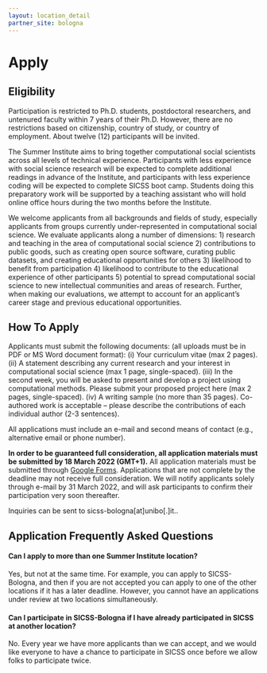 ```yaml
---
layout: location_detail
partner_site: bologna
---
```


# Apply

## Eligibility

Participation is restricted to Ph.D. students, postdoctoral researchers, and untenured faculty within 7 years of their Ph.D. However, there are no restrictions based on citizenship, country of study, or country of employment. About twelve (12) participants will be invited.

The Summer Institute aims to bring together computational social scientists across all levels of technical experience. Participants with less experience with social science research will be expected to complete additional readings in advance of the Institute, and participants with less experience coding will be expected to complete SICSS boot camp. Students doing this preparatory work will be supported by a teaching assistant who will hold online office hours during the two months before the Institute.

We welcome applicants from all backgrounds and fields of study, especially applicants from groups currently under-represented in computational social science. We evaluate applicants along a number of dimensions: 1) research and teaching in the area of computational social science 2) contributions to public goods, such as creating open source software, curating public datasets, and creating educational opportunities for others 3) likelihood to benefit from participation 4) likelihood to contribute to the educational experience of other participants 5) potential to spread computational social science to new intellectual communities and areas of research. Further, when making our evaluations, we attempt to account for an applicant’s career stage and previous educational opportunities.

## How To Apply

Applicants must submit the following documents: (all uploads must be in PDF or MS Word document format): (i) Your curriculum vitae (max 2 pages). (ii) A statement describing any current research and your interest in computational social science (max 1 page, single-spaced). (iii) In the second week, you will be asked to present and develop a project using computational methods. Please submit your proposed project here (max 2 pages, single-spaced). (iv) A writing sample (no more than 35 pages). Co-authored work is acceptable – please describe the contributions of each individual author (2-3 sentences). 

All applications must include an e-mail and second means of contact (e.g., alternative email or phone number).

**In order to be guaranteed full consideration, all application materials must be submitted by 18 March 2022 (GMT+1).** 
All application materials must be submitted through [Google Forms](https://forms.gle/ZZCnrmbo4ddU6C6XA). Applications that are not complete by the deadline may not receive full consideration. We will notify applicants solely through e-mail by 31 March 2022, and will ask participants to confirm their participation very soon thereafter.

Inquiries can be sent to sicss-bologna[at]unibo[.]it..

## Application Frequently Asked Questions

#### Can I apply to more than one Summer Institute location?

Yes, but not at the same time. For example, you can apply to SICSS-Bologna, and then if you are not accepted you can apply to one of the other locations if it has a later deadline. However, you cannot have an applications under review at two locations simultaneously.

#### Can I participate in SICSS-Bologna if I have already participated in SICSS at another location?

No. Every year we have more applicants than we can accept, and we would like everyone to have a chance to participate in SICSS once before we allow folks to participate twice.
